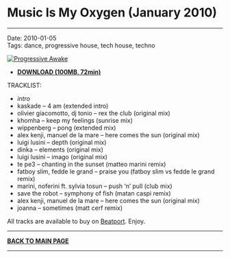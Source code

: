 # Music Is My Oxygen (January 2010)

----

Date: 2010-01-05    
Tags:  dance, progressive house, tech house, techno    

[![Progressive Awake](https://drive.google.com/uc?export=download&id=0B1aIvu0NI6o4bTlrSklwREZxQXM)](https://1drv.ms/u/s!AmzuuXrjf51v2LJ1atHgNYDq2f0L4A?e=9wDeJ5)

* [**DOWNLOAD (100MB, 72min)**](https://1drv.ms/u/s!AmzuuXrjf51v2LJ1atHgNYDq2f0L4A?e=9wDeJ5)

TRACKLIST:  

* _intro_
* kaskade – 4 am (extended intro)
* olivier giacomotto, dj tonio – rex the club (original mix)
* khomha – keep my feelings (sunrise mix)
* wippenberg – pong (extended mix)
* alex kenji, manuel de la mare – here comes the sun (original mix)
* luigi lusini – depth (original mix)
* dinka – elements (original mix)
* luigi lusini – imago (original mix)
* te pe3 – chanting in the sunset (matteo marini remix)
* fatboy slim, fedde le grand – praise you (fatboy slim vs fedde le grand remix)
* marini, noferini ft. sylvia tosun – push ‘n’ pull (club mix)
* save the robot – symphony of fish (matan caspi remix)
* alex kenji, manuel de la mare – here comes the sun (original mix)
* joanna – sometimes (matt cerf remix)

All tracks are available to buy on <a href="http://beatport.com" target="_blank">Beatport</a>.
Enjoy.

----

[**BACK TO MAIN PAGE**](../README.md)

---- 
